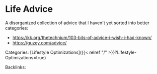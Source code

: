 # Life Advice

A disorganized collection of advice that I haven't yet sorted into better
categories:

 - https://kk.org/thetechnium/103-bits-of-advice-i-wish-i-had-known/
 - https://guzey.com/advice/










Categories: [Lifestyle Optimizations]({{< relref "/" >}}?Lifestyle-Optimizations=true)

Backlinks: 